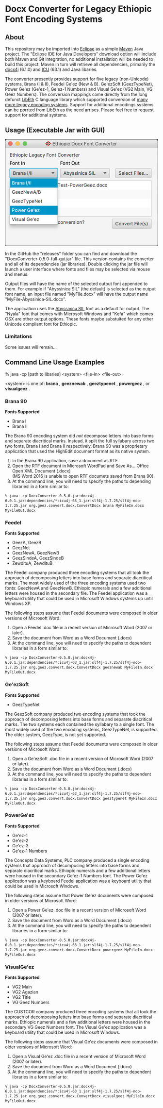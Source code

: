 # Docx Converter for Legacy Ethiopic Font Encoding Systems


## About

This repository may be imported into [Eclipse](http://www.eclipse.org) as a simple [Maven](https://maven.apache.org/) Java project.
The "Eclipse IDE for Java Developers" download option will include both Maven and Git integration, no additional installation will
be needed to build this project.  Maven in turn will retrieve all dependencies, primarily the [docx4j](https://www.docx4java.org/)
(6.1.0) and [ICU](http://site.icu-project.org/) (63.1) and Java libaries.

The converter presently provides support for five legacy (non-Unicode) systems, Brana (I &amp; II),  Feedel Ge'ez (New &amp; B).
Ge'ezSoft (GeezTypeNet), Power Ge'ez (Ge'ez-1, Ge'ez-1 Numbers) and Visual Ge'ez (VG2 Main, VG Geez Numbers).
The conversion mappings come directly from the long defunct [LibEth](http://libeth.sourceforge.net) C language library which
supported conversion of [many more legacy encoding systems](http://libeth.sourceforge.net/CharacterSets.html).  Support for additional
encodings systems can be porrted from LibEth as the need arrises. Please feel free to request support for additional systems.


## Usage (Executable Jar with GUI)

![v0.v Screenshot](doc/gui-screenshot-v0.5.png)

In the GitHub the "releases" folder you can find and download the "DocxConverter-0.5.0-full-gui.jar" file. This version
contains the converter and all of its dependencies (jar libraries).  Double clicking the jar file will launch a user
interface where fonts and files may be selected via mouse and menus.

Output files will have the name of the selected output font appended to them.  For example
if "Abyssinica SIL" (the default) is selected as the output font name, an input file named
"MyFile.docx" will have the output name "MyFile-Abyssinica-SIL.docx".

The application uses the [Abyssinica SIL](http://software.sil.org/abyssinica/download/) font as a default for output.
The "Nyala" font that comes with Microsoft Windows and "Kefa" which comes OSX are other output options.  These
fonts maybe substuited for any other Unicode compliant font for Ethiopic.


### Limitations

Some issues will remain...



## Command Line Usage Examples

% java -cp [path to libaries]  &lt;system&gt; &lt;file-in&gt; &lt;file-out&gt;

&lt;system&gt; is one of:  **brana** , **geeznewab** , **geeztypenet** , **powergeez** , or **visualgeez** .

### Brana 90
**Fonts Supported**
* Brana I
* Brana II

The Brana 90 encoding system did _not_ decompose letters into base forms and separate diacritical marks. Instead, it split
the full syllabary across two two fonts, Brana I and Brana II respectively. Brana 90 was a proprietary application that
used the HighEdit document format as its native system.

1. In the Brana 90 application, save a document as RTF.
2. Open the RTF document in Microsoft WordPad and Save As... Office Open XML Document (.docx)  
   (MS Word 2016 is unable to open RTF documets saved from Brana 90).
3.  At the command line, you will need to specify the paths to depending librariesl in a form similar to:

```
% java -cp DocxConverter-0.5.0.jar:docx4j-6.0.1.jar:dependencies/*:icu4j-63_1.jar:slf4j-1.7.25/slf4j-nop-1.7.25.jar org.geez.convert.docx.ConvertDocx brana MyFileIn.docx MyFileOut.docx 
```


### Feedel

**Fonts Supported**
* GeezA, GeezB
* GeezNet
* GeezNewA, GeezNewB
* GeezSindeA, GeezSindeB
* ZewdituA, ZewdituB

The Feedel company produced three encoding systems that all took the approach of decomposing letters into base forms and
separate diacritical marks. The most widely used of the three encoding systems used two fonts: GeezNewA and GeezNewB. 
Ethiopic numerals and a few additional letters were housed in the secondary file.  The Feedel application was a keyboard
utility that could be used in Microsoft Windows systems up until Windows XP.

The following steps assume that Feedel documents were composed in older versions of Microsoft Word:

1. Open a Feedel .doc file in a recent version of Microsoft Word (2007 or later).
2. Save the document from Word as a Word Document (.docx)
3.  At the command line, you will need to specify the paths to dependent libraries in a form similar to:

```
% java -cp DocxConverter-0.5.0.jar:docx4j-6.0.1.jar:dependencies/*:icu4j-63_1.jar:slf4j-1.7.25/slf4j-nop-1.7.25.jar org.geez.convert.docx.ConvertDocx geeznewab MyFileIn.docx MyFileOut.docx 
```


### Ge'ezSoft

**Fonts Supported**
* GeezTypeNet

The GeezSoft company produced two encoding systems that took the approach of decomposing letters into base forms and
separate diacritical marks. The two systems each contained the syllabary to a single font. The most widely used of the two
encoding systems, GeezTypeNet, is supported.  The older system, GeezType, is not yet supported.

The following steps assume that Feedel documents were composed in older versions of Microsoft Word:

1. Open a Ge'ezSoft .doc file in a recent version of Microsoft Word (2007 or later).
2. Save the document from Word as a Word Document (.docx)
3. At the command line, you will need to specify the paths to dependent libraries in a form similar to:

```
% java -cp DocxConverter-0.5.0.jar:docx4j-6.0.1.jar:dependencies/*:icu4j-63_1.jar:slf4j-1.7.25/slf4j-nop-1.7.25.jar org.geez.convert.docx.ConvertDocx geeztypenet MyFileIn.docx MyFileOut.docx 
```


### PowerGe'ez

**Fonts Supported**
* Ge'ez-1
* Ge'ez-2
* Ge'ez-3
* Ge'ez-1 Numbers

The Concepts Data Systems, PLC company produced a single encoding systems that approach of decomposing letters into base forms and
separate diacritical marks.  Ethiopic numerals and a few additional letters were housed in the secondary Ge'ez-1 Numbers font.
The Power Ge'ez application was a keyboard Feedel application was a keyboard utility that could be used in Microsoft Windows.

The following steps assume that Power Ge'ez documents were composed in older versions of Microsoft Word:

1. Open a Power Ge'ez .doc file in a recent version of Microsoft Word (2007 or later).
2. Save the document from Word as a Word Document (.docx)
3. At the command line, you will need to specify the paths to dependent libraries in a form similar to:

```
% java -cp DocxConverter-0.5.0.jar:docx4j-6.0.1.jar:dependencies/*:icu4j-63_1.jar:slf4j-1.7.25/slf4j-nop-1.7.25.jar org.geez.convert.docx.ConvertDocx powergeez MyFileIn.docx MyFileOut.docx 
```



### VisualGe'ez

**Fonts Supported**
* VG2 Main
* VG2 Agazian
* VG2 Title
* VG Geez Numbers

The CUSTCOR company produced three encoding systems that all took the approach of decomposing letters into base forms and
separate diacritical marks.  Ethiopic numerals and a few additional letters were housed in the secondary VG Geez Numbers font.
The Visual Ge'ez application was a keyboard utility that could be used in Microsoft Windows.

The following steps assume that Visual Ge'ez documents were composed in older versions of Microsoft Word:

1. Open a Visual Ge'ez .doc file in a recent version of Microsoft Word (2007 or later).
2. Save the document from Word as a Word Document (.docx)
3. At the command line, you will need to specify the paths to dependent libraries in a form similar to:

```
% java -cp DocxConverter-0.5.0.jar:docx4j-6.0.1.jar:dependencies/*:icu4j-63_1.jar:slf4j-1.7.25/slf4j-nop-1.7.25.jar org.geez.convert.docx.ConvertDocx visualgeez MyFileIn.docx MyFileOut.docx 
```
